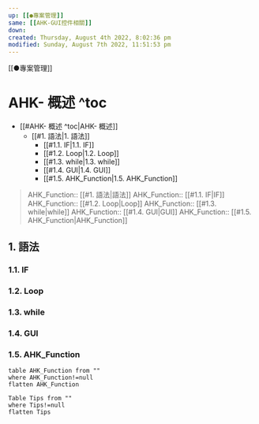 ```yaml
---
up: [[●專案管理]]
same: [[AHK-GUI控件相關]]
down: 
created: Thursday, August 4th 2022, 8:02:36 pm
modified: Sunday, August 7th 2022, 11:51:53 pm
---
```

[[●專案管理]]
# AHK- 概述 ^toc

- [[#AHK- 概述 ^toc|AHK- 概述]]
	- [[#1. 語法|1. 語法]]
		- [[#1.1. IF|1.1. IF]]
		- [[#1.2. Loop|1.2. Loop]]
		- [[#1.3. while|1.3. while]]
		- [[#1.4. GUI|1.4. GUI]]
		- [[#1.5. AHK_Function|1.5. AHK_Function]]


> AHK_Function:: [[#1. 語法|語法]]
> AHK_Function:: [[#1.1. IF|IF]]
> AHK_Function:: [[#1.2. Loop|Loop]]
> AHK_Function:: [[#1.3. while|while]]
> AHK_Function:: [[#1.4. GUI|GUI]]
> AHK_Function:: [[#1.5. AHK_Function|AHK_Function]]

## 1. 語法
### 1.1. IF

### 1.2. Loop

### 1.3. while

### 1.4. GUI

### 1.5. AHK_Function

```dataview
table AHK_Function from ""
where AHK_Function!=null
flatten AHK_Function
```
```dataview
Table Tips from ""
where Tips!=null
flatten Tips
```
